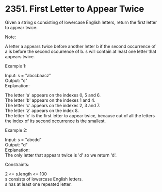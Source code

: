 # 2351. First Letter to Appear Twice


Given a string s consisting of lowercase English letters, return the first letter to appear twice.

Note:

A letter a appears twice before another letter b if the second occurrence of a is before the second occurrence of b. s will contain at least one letter that appears twice.
 

Example 1:

Input: s = "abccbaacz"  
Output: "c"  
Explanation:  


The letter 'a' appears on the indexes 0, 5 and 6.  
The letter 'b' appears on the indexes 1 and 4.  
The letter 'c' appears on the indexes 2, 3 and 7.  
The letter 'z' appears on the index 8.  
The letter 'c' is the first letter to appear twice, because out of all the letters the index of its second occurrence is the smallest.  


Example 2:

Input: s = "abcdd"  
Output: "d"  
Explanation:  
The only letter that appears twice is 'd' so we return 'd'.  
 

Constraints:  

2 <= s.length <= 100  
s consists of lowercase English letters.  
s has at least one repeated letter.  
